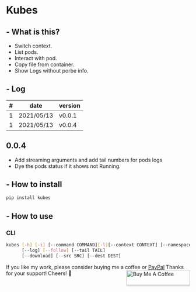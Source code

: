 # Kubes

## - What is this?
- Switch context.
- List pods.
- Interact with pod.
- Copy file from container.
- Show Logs without porbe info.

## - Log
|#|      date|version|
|-|----------|-------|
|1|2021/05/13| v0.0.1|
|1|2021/05/13| v0.0.4|

## 0.0.4
- Add streaming arguments and add tail numbers for pods logs
- Dye the pods status if it shows not Running.


## - How to install
```bash
pip install kubes
```

## - How to use

### CLI
```bash
kubes [-h] [-i] [--command COMMAND][-l][--context CONTEXT] [--namespace NAMESPACE] [--pod POD]
      [--log] [--follow] [--tail TAIL]
      [--download] [--src SRC] [--dest DEST]
```

If you like my work, please consider buying me a coffee or [PayPal](https://paypal.me/RonDevStudio?locale.x=zh_TW)
Thanks for your support! Cheers! 🎉
<a href="https://www.buymeacoffee.com/ronchang" target="_blank"><img src="https://www.buymeacoffee.com/assets/img/custom_images/orange_img.png" alt="Buy Me A Coffee" style="height: 41px !important;width: 174px !important;box-shadow: 0px 3px 2px 0px rgba(190, 190, 190, 0.5) !important;-webkit-box-shadow: 0px 3px 2px 0px rgba(190, 190, 190, 0.5) !important;" align="right"></a>
